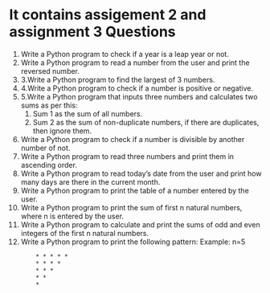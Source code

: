 <h1><b>It contains assigement 2 and assignment 3 Questions</b></h1>
<ol>
	<li>Write a Python program to check if a year is a leap year or not.</li>
	<li>Write a Python program to read a number from the user and print the reversed number.</li>
	<li>3.Write a Python program to find the largest of 3 numbers.</li>
	<li>4.Write a Python program to check if a number is positive or negative.</li>
	<li>5.Write a Python program that inputs three numbers and calculates two sums as per this:
		<ol>
			<li>Sum 1 as the sum of all numbers.</li>
			<li>Sum 2 as the sum of non-duplicate numbers, if there are duplicates, then ignore them.</li>
		</ol>
	<li>Write a Python program to check if a number is divisible by another number of not.</li>
	<li>Write a Python program to read three numbers and print them in ascending order.</li>
	<li>Write a Python program to read today’s date from the user and print how many days are there in the current month.</li>
	<li>Write a Python program to print the table of a number entered by the user.</li>
	<li>Write a Python program to print the sum of first n natural numbers, where n is entered by the user.</li>
	<li>Write a Python program to calculate and print the sums of odd and even integers of the first n natural numbers.</li>
	<li>Write a Python program to print the following pattern:  
		Example: n=5</li>

		* * * * *
		* * * *
		* * *
		* *
		*
</ol>
